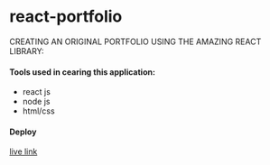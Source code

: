 # react-portfolio

CREATING AN ORIGINAL PORTFOLIO USING THE AMAZING REACT LIBRARY:

#### Tools used in cearing this application:
- react js
- node js
- html/css

#### Deploy
[live link](https://luvkil.github.io/react-portfolio-two/)
